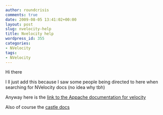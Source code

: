 ```yaml
---
author: roundcrisis
comments: true
date: 2009-08-05 13:41:02+00:00
layout: post
slug: nvelocity-help
title: Nvelocity help
wordpress_id: 355
categories:
- NVelocity
tags:
- NVelocity
---
```


Hi there

I ll just add this because I saw some people being directed to here when searching for NVelocity docs (no idea why tbh)

Anyway here is the [link to the Appache documentation for velocity](http://velocity.apache.org/engine/releases/velocity-1.5/vtl-reference-guide.html)

Also of course the [castle docs](http://www.castleproject.org/others/nvelocity/index.html)
